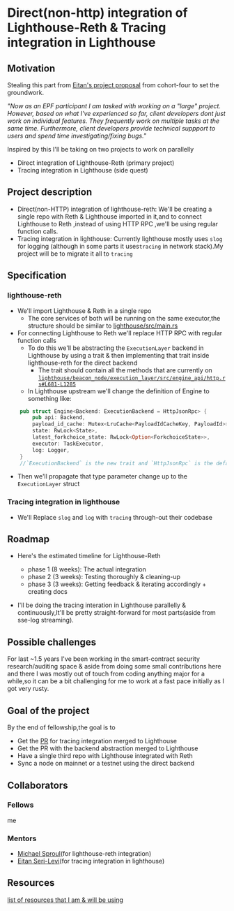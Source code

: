 # Direct(non-http) integration of Lighthouse-Reth & Tracing integration in Lighthouse
## Motivation

Stealing this part from [Eitan's project proposal](https://github.com/eth-protocol-fellows/cohort-four/blob/master/projects/lighthouse-slasher-and-beacon-node-backend.md#motivation) from cohort-four to set the groundwork.

*"Now as an EPF participant I am tasked with working on a "large" project. However, based on what I've experienced so far, client developers dont just work on individual features. They frequently work on multiple tasks at the same time. Furthermore, client developers provide technical suppport to users and spend time investigating/fixing bugs."*

Inspired by this I'll be taking on two projects to work on parallelly
- Direct integration of Lighthouse-Reth (primary project)
- Tracing integration in Lighthouse (side quest)
## Project description
- Direct(non-HTTP) integration of lighthouse-reth: We'll be creating a single repo with Reth & Lighthouse imported in it,and to connect Lighthouse to Reth ,instead of using HTTP RPC ,we'll be using regular function calls.
- Tracing integration in lighthouse: Currently lighthouse mostly uses `slog` for logging (although in some parts it uses`tracing` in network stack).My project will be to migrate it all to `tracing`

## Specification
### lighthouse-reth
- We'll import Lighthouse & Reth in a single repo
    - The core services of both will be running on the same executor,the structure should be similar to [lighthouse/src/main.rs](https://github.com/sigp/lighthouse/blob/stable/lighthouse/src/main.rs)
- For connecting Lighthouse to Reth we'll replace HTTP RPC with regular function calls
    - To do this we'll be abstracting the `ExecutionLayer` backend in Lighthouse by using a trait & then implementing that trait inside lighthouse-reth for the direct backend
        - The trait should contain all the methods that are currently on [`lighthouse/beacon_node/execution_layer/src/engine_api/http.rs#L681-L1285`](https://github.com/sigp/lighthouse/blob/9e12c21f268c80a3f002ae0ca27477f9f512eb6f/beacon_node/execution_layer/src/engine_api/http.rs#L681-L1285)
     - In Lighthouse upstream we'll change the definition of Engine to something like:
```rust
    pub struct Engine<Backend: ExecutionBackend = HttpJsonRpc> {
        pub api: Backend,
        payload_id_cache: Mutex<LruCache<PayloadIdCacheKey, PayloadId>>,
        state: RwLock<State>,
        latest_forkchoice_state: RwLock<Option<ForkchoiceState>>,
        executor: TaskExecutor,
        log: Logger,
    }
    //`ExecutionBackend` is the new trait and `HttpJsonRpc` is the default backend
```
- Then we'll propagate that type parameter change up to the `ExecutionLayer` struct

### Tracing integration in lighthouse
- We'll Replace `slog` and `log` with `tracing` through-out their codebase

## Roadmap
- Here's the estimated timeline for Lighthouse-Reth
    - phase 1 (8 weeks): The actual integration 
    - phase 2 (3 weeks): Testing thoroughly & cleaning-up
    - phase 3 (3 weeks): Getting feedback & iterating accordingly + creating docs

- I'll be doing the tracing interation in Lighthouse parallelly & continuously,It'll be pretty straight-forward for most parts(aside from sse-log streaming).
## Possible challenges

For last ~1.5 years I've been working in the smart-contract security research/auditing space & aside from doing some small contributions here and there I was mostly out of touch from coding anything major for a while,so it can be a bit challenging for me to work at a fast pace initially as I got very rusty.

## Goal of the project
By the end of fellowship,the goal is to 
- Get the [PR](https://github.com/sigp/lighthouse/pull/6070) for tracing integration merged to Lighthouse
- Get the PR with the backend abstraction merged to Lighthouse
- Have a single third repo with Lighthouse integrated with Reth 
- Sync a node on mainnet or a testnet using the direct backend 

## Collaborators

### Fellows 

me

### Mentors

- [Michael Sproul](https://github.com/michaelsproul/)(for lighthouse-reth integration)
- [Eitan Seri-Levi](https://github.com/eserilev)(for tracing integration in lighthouse)

## Resources

[list of resources that I am & will be using](https://hackmd.io/@threehrsleep/list-of-resources-for-my-epf-project)
